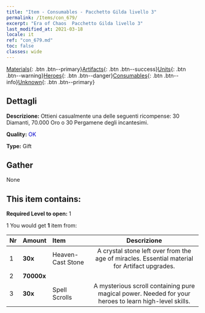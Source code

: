 ```yaml
---
title: "Item - Consumables - Pacchetto Gilda livello 3"
permalink: /Items/con_679/
excerpt: "Era of Chaos  Pacchetto Gilda livello 3"
last_modified_at: 2021-03-18
locale: it
ref: "con_679.md"
toc: false
classes: wide
---
```

 [Materials](/it/Items/){: .btn .btn--primary}[Artifacts](/it/Items/Artifacts/){: .btn .btn--success}[Units](/it/Items/Units/){: .btn .btn--warning}[Heroes](/it/Items/Heroes/){: .btn .btn--danger}[Consumables](/it/Items/Consumables/){: .btn .btn--info}[Unknown](/it/Items/Unknown/){: .btn .btn--primary}

## Dettagli
 **Descrizione:** Ottieni casualmente una delle seguenti ricompense: 30 Diamanti, 70.000 Oro o 30 Pergamene degli incantesimi.

 **Quality:** <span style="color: #0000CD">OK</span>

 **Type:** Gift

## Gather

  None

## This item contains:

 **Required Level to open:** 1

 1 You would get **1** item  from:

  | Nr | Amount |     Item    | Descrizione |
  |:---|:-------|:------------|:-----------:|
  | 1 |  **30x** | Heaven-Cast Stone | A crystal stone left over from the age of miracles. Essential material for Artifact upgrades.  | 
  | 2 |  **70000x** | <i class="fas fa-coins"/> |  | 
  | 3 |  **30x** | Spell Scrolls | A mysterious scroll containing pure magical power. Needed for your heroes to learn high-level skills.  | 
